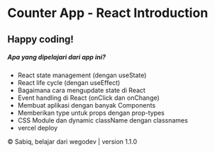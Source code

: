 # Counter App - React Introduction

## Happy coding!

##### Apa yang dipelajari dari app ini?

- React state management (dengan useState)
- React life cycle (dengan useEffect)
- Bagaimana cara mengupdate state di React
- Event handling di React (onClick dan onChange)
- Membuat aplikasi dengan banyak Components
- Memberikan type untuk props dengan prop-types
- CSS Module dan dynamic className dengan classnames
- vercel deploy

&copy; Sabiq, belajar dari wegodev | version 1.1.0
